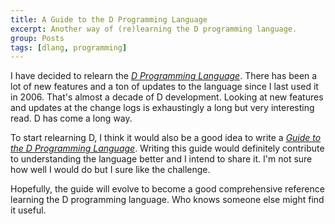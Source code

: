 ```yaml
---
title: A Guide to the D Programming Language
excerpt: Another way of (re)learning the D programming language.
group: Posts
tags: [dlang, programming]
---
```


I have decided to relearn the [_D Programming Language_](http://dlang.org/).
There has been a lot of new features and a ton of updates to the language since I last used it in 2006.
That's almost a decade of D development.
Looking at new features and updates at the change logs is exhaustingly a long but very interesting read.
D has come a long way.

To start relearning D, I think it would also be a good idea to write a [_Guide to the D Programming Language_](/dlang/index.html).
Writing this guide would definitely contribute to understanding the language better and I intend to share it.
I'm not sure how well I would do but I sure like the challenge.

Hopefully, the guide will evolve to become a good comprehensive reference learning the D programming language.
Who knows someone else might find it useful.
